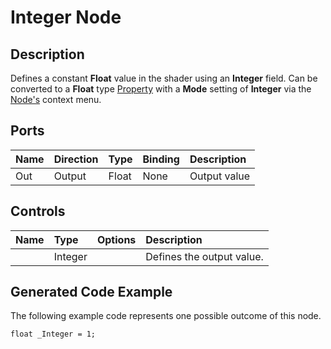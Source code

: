 # Integer Node

## Description

Defines a constant **Float** value in the shader using an **Integer** field. Can be converted to a **Float** type [Property](Property-Types.md) with a **Mode** setting of **Integer** via the [Node's](Node.md) context menu.

## Ports

| Name        | Direction           | Type  | Binding | Description |
|:------------ |:-------------|:-----|:---|:---|
| Out | Output      |    Float    | None | Output value |

## Controls

| Name        | Type           | Options  | Description |
|:------------ |:-------------|:-----|:---|
|       | Integer |  | Defines the output value. |

## Generated Code Example

The following example code represents one possible outcome of this node.

```
float _Integer = 1;
```
